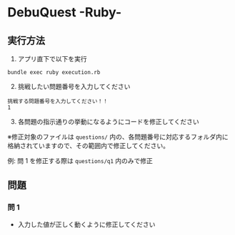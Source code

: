 # DebuQuest -Ruby-

## 実行方法

1. アプリ直下で以下を実行

```
bundle exec ruby execution.rb
```

2. 挑戦したい問題番号を入力してください

```
挑戦する問題番号を入力してください！！
1
```

3. 各問題の指示通りの挙動になるようにコードを修正してください

※修正対象のファイルは `questions/` 内の、各問題番号に対応するフォルダ内に格納されていますので、その範囲内で修正してください。

例: 問 1 を修正する際は `questions/q1` 内のみで修正

## 問題

### 問 1

- 入力した値が正しく動くように修正してください
